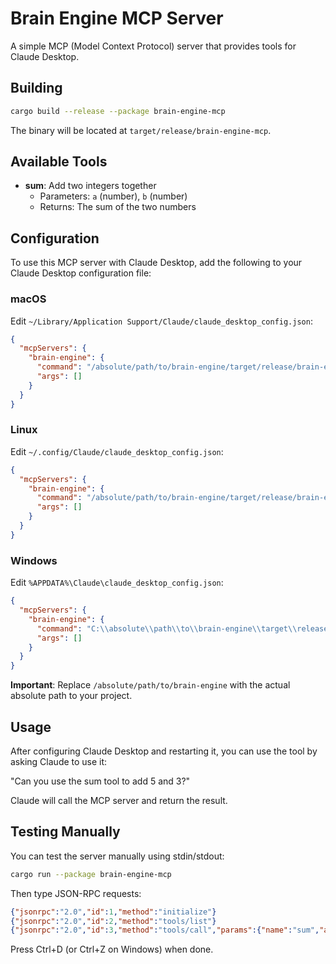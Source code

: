 # Brain Engine MCP Server

A simple MCP (Model Context Protocol) server that provides tools for Claude Desktop.

## Building

```bash
cargo build --release --package brain-engine-mcp
```

The binary will be located at `target/release/brain-engine-mcp`.

## Available Tools

- **sum**: Add two integers together
  - Parameters: `a` (number), `b` (number)
  - Returns: The sum of the two numbers

## Configuration

To use this MCP server with Claude Desktop, add the following to your Claude Desktop configuration file:

### macOS
Edit `~/Library/Application Support/Claude/claude_desktop_config.json`:

```json
{
  "mcpServers": {
    "brain-engine": {
      "command": "/absolute/path/to/brain-engine/target/release/brain-engine-mcp",
      "args": []
    }
  }
}
```

### Linux
Edit `~/.config/Claude/claude_desktop_config.json`:

```json
{
  "mcpServers": {
    "brain-engine": {
      "command": "/absolute/path/to/brain-engine/target/release/brain-engine-mcp",
      "args": []
    }
  }
}
```

### Windows
Edit `%APPDATA%\Claude\claude_desktop_config.json`:

```json
{
  "mcpServers": {
    "brain-engine": {
      "command": "C:\\absolute\\path\\to\\brain-engine\\target\\release\\brain-engine-mcp.exe",
      "args": []
    }
  }
}
```

**Important**: Replace `/absolute/path/to/brain-engine` with the actual absolute path to your project.

## Usage

After configuring Claude Desktop and restarting it, you can use the tool by asking Claude to use it:

"Can you use the sum tool to add 5 and 3?"

Claude will call the MCP server and return the result.

## Testing Manually

You can test the server manually using stdin/stdout:

```bash
cargo run --package brain-engine-mcp
```

Then type JSON-RPC requests:

```json
{"jsonrpc":"2.0","id":1,"method":"initialize"}
{"jsonrpc":"2.0","id":2,"method":"tools/list"}
{"jsonrpc":"2.0","id":3,"method":"tools/call","params":{"name":"sum","arguments":{"a":5,"b":3}}}
```

Press Ctrl+D (or Ctrl+Z on Windows) when done.